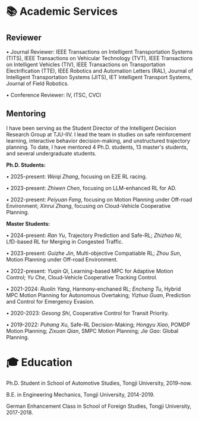 # 📚 Academic Services 
## **Reviewer**
• Journal Reviewer: IEEE Transactions on Intelligent Transportation Systems (TITS), IEEE Transactions on Vehicular Technology (TVT), IEEE Transactions on Intelligent Vehicles (TIV), IEEE Transactions on Transportation Electrification (TTE), IEEE Robotics and Automation Letters (RAL), Journal of Intelligent Transportation Systems (JITS), IET Intelligent Transport Systems, Journal of Field Robotics.

• Conference Reviewer: IV, ITSC, CVCI

## **Mentoring**
I have been serving as the Student Director of the Intelligent Decision Research Group at TJU-IIV. I lead the team in studies on safe reinforcement learning, interactive behavior decision-making, and unstructured trajectory planning. To date, I have mentored 4 Ph.D. students, 13 master's students, and several undergraduate students.

**Ph.D. Students:**

• 2025-present: *Weiqi Zhang*, focusing on E2E RL racing.

• 2023-present: *Zhiwen Chen*, focusing on LLM-enhanced RL for AD.

• 2022-present: *Peiyuan Fang*, focusing on Motion Planning under Off-road Environment; *Xinrui Zhang*, focusing on Cloud-Vehicle Cooperative Planning.

**Master Students:**

• 2024-present: *Ran Yu*, Trajectory Prediction and Safe-RL; *Zhizhao Ni*, LfD-based RL for Merging in Congested Traffic.

• 2023-present: *Guizhe Jin*, Multi-objective Compatiable RL; *Zhou Sun*, Motion Planning under Off-road Environment.

• 2022-present: *Yuqin Qi*, Learning-based MPC for Adaptive Motion Control; *Yu Che*, Cloud-Vehicle Cooperative Tracking Control.

• 2021-2024: *Ruolin Yang*, Harmony-enchaned RL; *Encheng Tu*, Hybrid MPC Motion Planning for Autonomous Overtaking; *Yizhuo Guan*, Prediction and Control for Emergency Evasion.

• 2020-2023: *Gesong Shi*, Cooperative Control for Transit Priority.

• 2019-2022: *Puhang Xu*, Safe-RL Decision-Making; *Hongyu Xiao*, POMDP Motion Planning; *Zixuan Qian*, SMPC Motion Planning; *Jie Gao*: Global Planning.

# 🎓 Education
Ph.D. Student in School of Automotive Studies, Tongji University, 2019-now.

B.E. in Engineering Mechanics, Tongji University, 2014-2019.

German Enhancement Class in School of Foreign Studies, Tongji University, 2017-2018.
